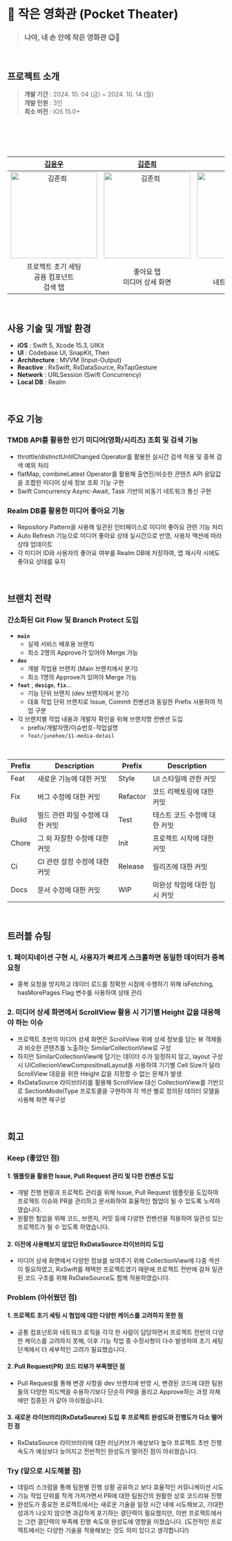 # 📼 작은  영화관  (Pocket Theater)
> ### 나야, 네 손 안에 작은 영화관 😉🍿

<br />

## 프로젝트 소개
> **개발 기간** : 2024. 10. 04 (금) ~ 2024. 10. 14 (월)<br />
> **개발 인원** : 3인<br />
> **최소 버전** : iOS 15.0+<br />

<br />

<!-- <div align="center">
  <img width="19%" src="https://github.com/user-attachments/assets/ea25efac-4679-4692-a105-33bb7d65e027" />
  <img width="19%" src="https://github.com/user-attachments/assets/26c72e9b-c95b-4257-8ff1-bfccbdfe4bfb" />
  <img width="19%" src="https://github.com/user-attachments/assets/0af30259-aeab-46ab-9b14-9b7323727075" />
  <img width="19%" src="https://github.com/user-attachments/assets/fbf30d34-e1d7-4deb-97ff-e5dc2274520a" />
  <img width="19%" src="https://github.com/user-attachments/assets/70051c3d-a36c-49f7-80da-94d38d3a43fc" />
</div> -->

<br /><br />

| **[김윤우](https://github.com/yoonwooiOS)** | **[김준희](https://github.com/dev-junehee)** | **[소정섭](https://github.com/wjdtjq6)** |
| :-: | :-: | :-: |
| <a href="https://github.com/dev-junehee"><img src="https://avatars.githubusercontent.com/u/170070172?v=4" width=200px alt="김준희" /> | <a href="https://github.com/dev-junehee"><img src="https://avatars.githubusercontent.com/u/116873887?v=4" width=200px alt="김준희" /> | <a href="https://github.com/dev-junehee"><img src="https://avatars.githubusercontent.com/u/71679088?v=4" width=200px alt="김준희" /> |
| 프로젝트 초기 세팅<br />공용 컴포넌트<br />검색 탭 | 좋아요 탭<br />미디어 상세 화면 | 홈 탭<br />네트워크 통신 로직 |

<br />

## 사용 기술 및 개발 환경
- **iOS** : Swift 5, Xcode 15.3, UIKit
- **UI** : Codebase UI, SnapKit, Then
- **Architecture** : MVVM (Input-Output)
- **Reactive** : RxSwift, RxDataSource, RxTapGesture
- **Network** : URLSession (Swift Concurrency)
- **Local DB** : Realm

<br />

## 주요 기능
### TMDB API를 활용한 인기 미디어(영화/시리즈) 조회 및 검색 기능
-  throttle/distinctUntilChanged Operator를 활용한 실시간 검색 적용 및 중복 검색 예외 처리
- flatMap, combineLatest Operator를 활용해 출연진/비슷한 콘텐츠 API 응답값을 조합한 미디어 상세 정보 조회 기능 구현
- Swift Concurrency Async-Await, Task 기반의 비동기 네트워크 통신 구현

### Realm DB를 활용한 미디어 좋아요 기능
- Repository Pattern을 사용해 일관된 인터페이스로 미디어 좋아요 관련 기능 처리
- Auto Refresh 기능으로 미디어 좋아요 상태 실시간으로 반영, 사용자 액션에 따라 상태 업데이트
- 각 미디어 ID와 사용자의 좋아요 여부를 Realm DB에 저장하여, 앱 재시작 시에도 좋아요 상태를 유지

<br />

## 브랜치 전략
### 간소화된 Git Flow 및 Branch Protect 도입
- **`main`**
  - 실제 서비스 배포용 브랜치
  - 최소 2명의 Approve가 있어야 Merge 가능
- **`dev`**
  - 개발 작업용 브랜치 (Main 브랜치에서 분기)
  - 최소 1명의 Approve가 있어야 Merge 가능
- **`feat`** , **`design`**, **`fix`**...
  - 기능 단위 브랜치 (dev 브랜치에서 분기)
  - 대표 작업 단위 브랜치로 Issue, Commit 컨벤션과 동일한 Prefix 사용하여 작업 구분
- 각 브랜치별 작업 내용과 개발자 확인을 위해 브랜치명 컨벤션 도입
  - prefix/개발자명/이슈번호-작업설명
  - `feat/junehee/11-media-detail`

<br />

| Prefix  | Description | Prefix  | Description | 
|------------|-----------|------------|-----------|
| Feat | 새로운 기능에 대한 커밋 | Style | UI 스타일에 관한 커밋 |
| Fix | 버그 수정에 대한 커밋 | Refactor | 코드 리팩토링에 대한 커밋 |
| Build | 빌드 관련 파일 수정에 대한 커밋 | Test | 테스트 코드 수정에 대한 커밋 |
| Chore | 그 외 자잘한 수정에 대한 커밋 | Init | 프로젝트 시작에 대한 커밋 |
| Ci | CI 관련 설정 수정에 대한 커밋 | Release | 릴리즈에 대한 커밋 |
| Docs | 문서 수정에 대한 커밋 | WIP | 미완성 작업에 대한 임시 커밋 |

<br />

## 트러블 슈팅
### 1. 페이지네이션 구현 시, 사용자가 빠르게 스크롤하면 동일한 데이터가 중복 요청
-  중복 요청을 방지하고 데이터 로드를 정확한 시점에 수행하기 위해 isFetching, hasMorePages Flag 변수를 사용하여 상태 관리
    
### 2. 미디어 상세 화면에서 ScrollView 활용 시 기기별 Height 값을 대응해야 하는 이슈
- 프로젝트 초반의 미디어 상세 화면은 ScrollView 위에 상세 정보를 담는 뷰 객체들과 비슷한 콘텐츠를 노출하는 SimilarCollectionView로 구성
- 하지만 SimilarCollectionView에 담기는 데이터 수가 일정하지 않고, layout 구성 시 UICollecionViewCompositinalLayout을 사용하여 기기별 Cell Size가 달라 ScrollView 대응을 위한 Height 값을 지정할 수 없는 문제가 발생
- RxDataSource 라이브러리를 활용해 ScrollView 대신 CollectionView를 기반으로 SectionModelType 프로토콜을 구현하여 각 섹션 별로 정의된 데이터 모델을 사용해 화면 재구성

<br />

## 회고
### Keep (좋았던 점)
#### 1. 템플릿을 활용한 Issue, Pull Request 관리 및 다한 컨벤션 도입
- 개발 진행 현황과 프로젝트 관리를 위해 Issue, Pull Request 템플릿을 도입하여 프로젝트 이슈와 PR을 관리하고 문서화하여 효율적인 협업이 될 수 있도록 노력하였습니다.
- 원활한 협업을 위해 코드, 브랜치, 커밋 등에 다양한 컨벤션을 적용하여 일관성 있는 프로젝트가 될 수 있도록 하였습니다.

#### 2. 이전에 사용해보지 않았던 RxDataSource 라이브러리 도입
- 미디어 상세 화면에서 다양한 정보를 보여주기 위해 CollectionView에 다중 섹션이 필요하였고, RxSwift를 채택한 프로젝트였기 때문에 프로젝트 전반에 걸쳐 일관된 코드 구조를 위해 RxDateSource도 함께 적용하였습니다.


### Problem (아쉬웠던 점)
#### 1. 프로젝트 초기 세팅 시 협업에 대한 다양한 케이스를 고려하지 못한 점
- 공통 컴포넌트와 네트워크 로직을 각각 한 사람이 담당하면서 프로젝트 전반의 다양한 케이스를 고려하지 못해, 이후 기능 작업 중 수정사항이 다수 발생하여 초기 세팅 단계에서 더 세부적인 고려가 필요했습니다.

#### 2. Pull Request(PR) 코드 리뷰가 부족했던 점
- Pull Request를 통해 변경 사항을 dev 브랜치에 반영 시, 변경된 코드에 대한 팀원들의 다양한 피드백을 수용하기보다 단순히 PR을 올리고 Approve하는 과정 자체에만 집중된 거 같아 아쉬웠습니다.
    
#### 3. 새로운 라이브러리(RxDataSource) 도입 후 프로젝트 완성도와 진행도가 다소 떨어진 점
- RxDataSource 라이브러리에 대한 러닝커브가 예상보다 높아 프로젝트 초반 진행 속도가 예상보다 늦어지고 전반적인 완성도가 떨어진 점이 아쉬웠습니다. 

### Try (앞으로 시도해볼 점)
- 데일리 스크럼을 통해 팀원별 진행 상황 공유하고 보다 효율적인 커뮤니케이션 시도
- 기능 작업 단위를 작게 가져가면서 PR에 대한 팀원간의 원활한 상호 코드리뷰 진행
- 완성도가 중요한 프로젝트에서는 새로운 기술을 일정 시간 내에 시도해보고, 기대한 성과가 나오지 않으면 과감하게 포기하는 결단력이 필요했지만, 이번 프로젝트에서는 그런 결단력이 부족해 진행 속도와 완성도에 영향을 미쳤습니다. (도전적인 프로젝트에서는 다양한 기술을 적용해보는 것도 의미 있다고 생각합니다!)